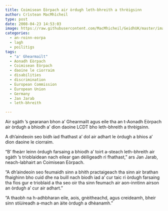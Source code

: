 ```yaml
---
title: Coimisean Eòrpach air òrdugh leth-bhreith a thrèigsinn
author: Crìstean MacMhìcheil
type: post
date: 2008-04-23 14:53:03
image: https://raw.githubusercontent.com/MacMhicheil/GeidhUK/master/images/2008-04-23-coimisean-eorpach-air-ordugh-leth-bhreith-a-threigsinn.jpg
categories:
  - an-roinn-eorpa
  - lagh
  - poilitigs
tags:
  - "a' Ghearmailt"
  - Aonadh Eòrpach
  - Coimisean Eòrpach
  - daoine le ciorraim
  - disabilities
  - discrimination
  - European Commission
  - European Union
  - Germany
  - Jan Jarab
  - leth-bhreith

---
```

Air sgàth &#8217;s gearanan bhon a&#8217; Ghearmailt agus eile tha an t-Aonadh Eòrpach air òrdugh a bhiodh a&#8217; dìon daoine LCDT bho leth-bhreith a thrèigsinn.

<!--more-->

A dh&#8217;aindeoin seo bidh iad fhathast a&#8217; dol air adhart le òrdugh a bhios a&#8217; dìon daoine le ciorraim.

&#8220;B&#8217; fheàrr leinn òrdugh farsaing a bhiodh a&#8217; toirt a-steach leth-bhreith air sgàth &#8217;s trioblaidean nach eilear gan déiligeadh ri fhathast,&#8221; ars Jan Jarab, neach-labhairt an Coimisean Eòrpach.

&#8220;A dh&#8217;aindeoin seo feumaidh sinn a bhith practaigeach tha sinn air brathan fhaighinn bho cuid dhe na buill nach biodh iad a&#8217; cur taic ri òrdugh farsaing tha fios gur e trioblaid a tha seo oir tha sinn feumach air aon-inntinn airson an òrdugh a&#8217; cur air adhart.&#8221;

&#8220;A thaobh na h-adhbharan eile, aois, gnèitheachd, agus creideamh, bheir sinn stiùireadh a-mach an àite òrdugh a dhèanamh.&#8221;
